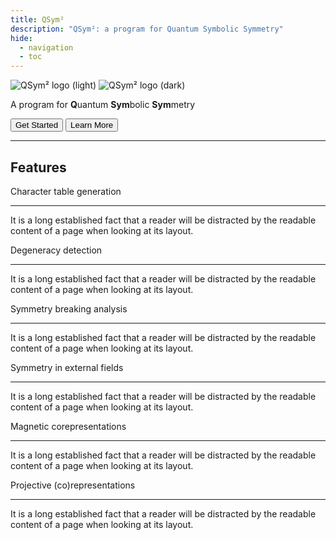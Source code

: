 ```yaml
---
title: QSym²
description: "QSym²: a program for Quantum Symbolic Symmetry"
hide:
  - navigation
  - toc
---
```


<!-- <style> -->
<!--     .md-typeset h1 { -->
<!--         display: none; -->
<!--     } -->
<!-- </style> -->

<div class="qsym2_banner">
    <img src="assets/logos/qsym2_logo_no_background_light.svg#only-dark" alt="QSym² logo (light)">
    <img src="assets/logos/qsym2_logo_no_background_dark.svg#only-light" alt="QSym² logo (dark)">
    <p>
        A program for <b>Q</b>uantum <b>Sym</b>bolic <b>Sym</b>metry
    </p>
    <div class="container">
        <div class="row">
            <div class="col-sl-2 col-sl-2">
                <button class="emphasised"> Get Started </button>
                <button class="primary" onclick="location.href='#features'"> Learn More </button>
            </div>
        </div>
    </div>
</div>

-------

<section id="features">
<div class="qsym2_heading">
    <h1>Features</h1>
</div>

<div class="container">
    <div class="row">
        <div class="col-md-3 col-md-3 col-md-3">
            <div class="card_box">
                <div onclick="location.href='#test-maths'" class="card">
                    <div class="card_title">
                        <div>Character table generation</div>
                        <hr>
                    </div>
                    <div class="card_description">
                        <p>
                            It is a long established fact that a reader will be distracted by the readable content of a page when looking at its layout.
                        </p>
                    </div>
                </div>
                <div onclick="location.href='#test-maths'" class="card">
                    <div class="card_title">
                        <div>Degeneracy detection</div>
                        <hr>
                    </div>
                    <div class="card_description">
                        <p>
                            It is a long established fact that a reader will be distracted by the readable content of a page when looking at its layout.
                        </p>
                    </div>
                </div>
                <div onclick="location.href='#test-maths'" class="card">
                    <div class="card_title">
                        <div>Symmetry breaking analysis</div>
                        <hr>
                    </div>
                    <div class="card_description">
                        <p>
                            It is a long established fact that a reader will be distracted by the readable content of a page when looking at its layout.
                        </p>
                    </div>
                </div>
                <div onclick="location.href='#test-maths'" class="card">
                    <div class="card_title">
                        <div>Symmetry in external fields</div>
                        <hr>
                    </div>
                    <div class="card_description">
                        <p>
                            It is a long established fact that a reader will be distracted by the readable content of a page when looking at its layout.
                        </p>
                    </div>
                </div>
                <div onclick="location.href='#test-maths'" class="card">
                    <div class="card_title">
                        <div>Magnetic corepresentations</div>
                        <hr>
                    </div>
                    <div class="card_description">
                        <p>
                            It is a long established fact that a reader will be distracted by the readable content of a page when looking at its layout.
                        </p>
                    </div>
                </div>
                <div onclick="location.href='#test-maths'" class="card">
                    <div class="card_title">
                        <div>Projective (co)representations</div>
                        <hr>
                    </div>
                    <div class="card_description">
                        <p>
                            It is a long established fact that a reader will be distracted by the readable content of a page when looking at its layout.
                        </p>
                    </div>
                </div>
            </div>
        </div>
    </div>
</div>

<!-- ## Commands -->
<!---->
<!-- * `mkdocs new [dir-name]` - Create a new project. -->
<!-- * `mkdocs serve` - Start the live-reloading docs server. -->
<!-- * `mkdocs build` - Build the documentation site. -->
<!-- * `mkdocs -h` - Print help message and exit. -->
<!---->
<!-- ## Project layout -->
<!---->
<!--     mkdocs.yml    # The configuration file. -->
<!--     docs/ -->
<!--         index.md  # The documentation homepage. -->
<!--         ...       # Other markdown pages, images and other files. -->
<!---->
<!-- ## Test code highlighting -->
<!---->
<!-- This is Rust: -->
<!-- ```rust linenums="1" hl_lines="2" -->
<!-- let a: Vec<u32> = vec![0, 1, 2]; // (1)! -->
<!-- let b = a.iter().map(|x| x * 2).collect::<Vec<_>>(); // (2)! -->
<!-- ``` -->
<!---->
<!-- 1. This is to define a *new* variable called `a`. -->
<!-- 2. This iterates over `a` and defines a new variable called `b`. -->
<!---->
<!-- ???+ warning "A short aside" -->
<!--     One must be careful when one uses Rust. -->
<!---->
<!-- These are different ways of achieving the same thing: -->
<!-- === "Rust" -->
<!--     ```rust -->
<!--     let a = vec![1, 2, 3]; -->
<!--     ``` -->
<!---->
<!-- === "Python" -->
<!--     ```python -->
<!--     a = [1, 2, 3] -->
<!--     ``` -->
<!---->
<!-- ## Test maths -->
<!---->
<!-- This is an inline equation: $E = mc^2$. -->
<!---->
<!-- This is a display equation: -->
<!---->
<!-- $$ -->
<!--     \int_{-\infty}^{\infty} \exp(-r^2) dr. -->
<!-- $$ -->
